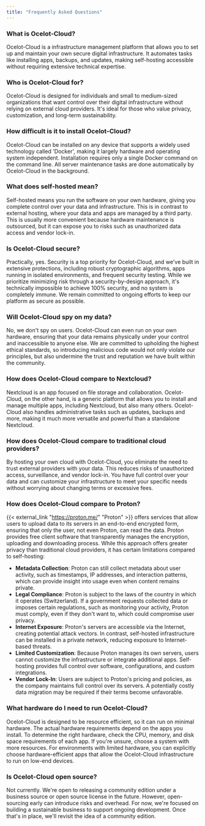 ```yaml
---
title: "Frequently Asked Questions"
---
```


### What is Ocelot-Cloud?

Ocelot-Cloud is a infrastructure management platform that allows you to set up and maintain your own secure digital infrastructure. It automates tasks like installing apps, backups, and updates, making self-hosting accessible without requiring extensive technical expertise.

### Who is Ocelot-Cloud for?

Ocelot-Cloud is designed for individuals and small to medium-sized organizations that want control over their digital infrastructure without relying on external cloud providers. It's ideal for those who value privacy, customization, and long-term sustainability.

### How difficult is it to install Ocelot-Cloud?

Ocelot-Cloud can be installed on any device that supports a widely used technology called 'Docker', making it largely hardware and operating system independent. Installation requires only a single Docker command on the command line. All server maintenance tasks are done automatically by Ocelot-Cloud in the background.

### What does self-hosted mean?

Self-hosted means you run the software on your own hardware, giving you complete control over your data and infrastructure. This is in contrast to external hosting, where your data and apps are managed by a third party. This is usually more convenient because hardware maintenance is outsourced, but it can expose you to risks such as unauthorized data access and vendor lock-in.

### Is Ocelot-Cloud secure?

Practically, yes. Security is a top priority for Ocelot-Cloud, and we've built in extensive protections, including robust cryptographic algorithms, apps running in isolated environments, and frequent security testing. While we prioritize minimizing risk through a security-by-design approach, it's technically impossible to achieve 100% security, and no system is completely immune. We remain committed to ongoing efforts to keep our platform as secure as possible.

### Will Ocelot-Cloud spy on my data?

No, we don't spy on users. Ocelot-Cloud can even run on your own hardware, ensuring that your data remains physically under your control and inaccessible to anyone else. We are committed to upholding the highest ethical standards, so introducing malicious code would not only violate our principles, but also undermine the trust and reputation we have built within the community.

### How does Ocelot-Cloud compare to Nextcloud?

Nextcloud is an app focused on file storage and collaboration. Ocelot-Cloud, on the other hand, is a generic platform that allows you to install and manage multiple apps, including Nextcloud, but also many others. Ocelot-Cloud also handles administrative tasks such as updates, backups and more, making it much more versatile and powerful than a standalone Nextcloud.

### How does Ocelot-Cloud compare to traditional cloud providers?

By hosting your own cloud with Ocelot-Cloud, you eliminate the need to trust external providers with your data. This reduces risks of unauthorized access, surveillance, and vendor lock-in. You have full control over your data and can customize your infrastructure to meet your specific needs without worrying about changing terms or excessive fees.

### How does Ocelot-Cloud compare to Proton?

{{< external_link "https://proton.me/" "Proton" >}} offers services that allow users to upload data to its servers in an end-to-end encrypted form, ensuring that only the user, not even Proton, can read the data. Proton provides free client software that transparently manages the encryption, uploading and downloading process. While this approach offers greater privacy than traditional cloud providers, it has certain limitations compared to self-hosting:
* **Metadata Collection**: Proton can still collect metadata about user activity, such as timestamps, IP addresses, and interaction patterns, which can provide insight into usage even when content remains private.
* **Legal Compliance**: Proton is subject to the laws of the country in which it operates (Switzerland). If a government requests collected data or imposes certain regulations, such as monitoring your activity, Proton must comply, even if they don't want to, which could compromise user privacy.
* **Internet Exposure**: Proton's servers are accessible via the Internet, creating potential attack vectors. In contrast, self-hosted infrastructure can be installed in a private network, reducing exposure to Internet-based threats.
* **Limited Customization**: Because Proton manages its own servers, users cannot customize the infrastructure or integrate additional apps. Self-hosting provides full control over software, configurations, and custom integrations.
* **Vendor Lock-In**: Users are subject to Proton's pricing and policies, as the company maintains full control over its servers. A potentially costly data migration may be required if their terms become unfavorable.

### What hardware do I need to run Ocelot-Cloud?

Ocelot-Cloud is designed to be resource efficient, so it can run on minimal hardware. The actual hardware requirements depend on the apps you install. To determine the right hardware, check the CPU, memory, and disk space requirements of each app. If you're unsure, choose a system with more resources. For environments with limited hardware, you can explicitly choose hardware-efficient apps that allow the Ocelot-Cloud infrastructure to run on low-end devices.

### Is Ocelot-Cloud open source?

Not currently. We're open to releasing a community edition under a business source or open source license in the future. However, open-sourcing early can introduce risks and overhead. For now, we're focused on building a sustainable business to support ongoing development. Once that's in place, we'll revisit the idea of a community edition.